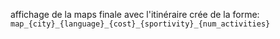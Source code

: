 affichage de la maps finale avec l'itinéraire crée de la forme:
`map_{city}_{language}_{cost}_{sportivity}_{num_activities}`